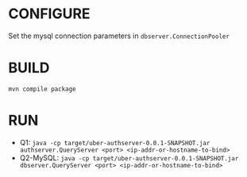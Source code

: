 CONFIGURE
=========
Set the mysql connection parameters in ``dbserver.ConnectionPooler``

BUILD
=====
``mvn compile package``

RUN
===
* Q1: ``java -cp target/uber-authserver-0.0.1-SNAPSHOT.jar authserver.QueryServer <port> <ip-addr-or-hostname-to-bind>``
* Q2-MySQL: ``java -cp target/uber-authserver-0.0.1-SNAPSHOT.jar dbserver.QueryServer <port> <ip-addr-or-hostname-to-bind>``

